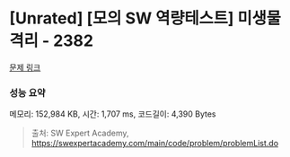 # [Unrated] [모의 SW 역량테스트] 미생물 격리 - 2382 

[문제 링크](https://swexpertacademy.com/main/code/problem/problemDetail.do?contestProbId=AV597vbqAH0DFAVl) 

### 성능 요약

메모리: 152,984 KB, 시간: 1,707 ms, 코드길이: 4,390 Bytes



> 출처: SW Expert Academy, https://swexpertacademy.com/main/code/problem/problemList.do